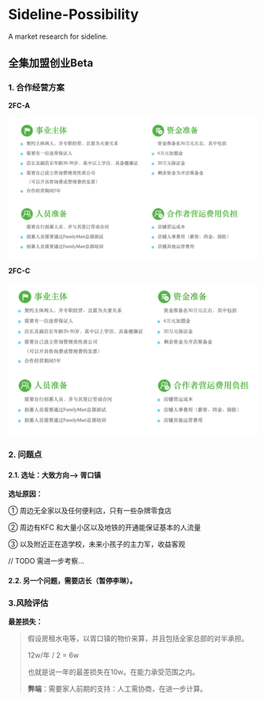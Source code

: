 # Sideline-Possibility
A market research for sideline.

## 全集加盟创业Beta
### 1. 合作经营方案

**2FC-A**

![2FC-A](./img.png)

**2FC-C**

![2FC-C](./img_1.png)

### 2. 问题点
#### 2.1. 选址：大致方向—> 胥口镇
**选址原因：**

① 周边无全家以及任何便利店，只有一些杂牌零食店

② 周边有KFC 和大量小区以及地铁的开通能保证基本的人流量

③ 以及附近正在造学校，未来小孩子的主力军，收益客观

// TODO 需进一步考察...

#### 2.2. 另一个问题，需要店长（暂停李琳）。

### 3.风险评估
**最差损失：**
> 假设房租水电等，以胥口镇的物价来算，并且包括全家总部的对半承担。
> 
> 12w/年 / 2 = 6w 
> 
> 也就是说一年的最差损失在10w。在能力承受范围之内。
> 
> **弊端**：需要家人前期的支持：人工需协商，在进一步计算。


